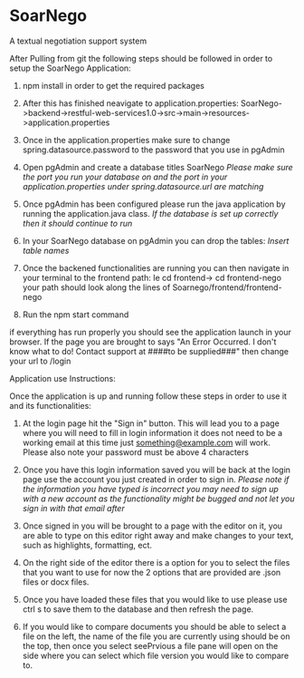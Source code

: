 # SoarNego

A textual negotiation support system

After Pulling from git the following steps should be followed in order to setup the
SoarNego Application:

1) npm install in order to get the required packages

2) After this has finished neavigate to application.properties:
SoarNego->backend->restful-web-services1.0->src->main->resources->application.properties

3) Once in the application.properties make sure to change spring.datasource.password to the password that you use in pgAdmin

4) Open pgAdmin and create a database titles SoarNego
*Please make sure the port you run your database on and the port in your application.properties under spring.datasource.url are matching*

5) Once pgAdmin has been configured please run the java application by running the application.java class.
*If the database is set up correctly then it should continue to run*

6) In your SoarNego database on pgAdmin you can drop the tables: *Insert table names*

7) Once the backened functionalities are running you can then navigate in your terminal to the frontend path: Ie cd frontend-> cd frontend-nego
your path should look along the lines of Soarnego/frontend/frontend-nego

8) Run the npm start command

if everything has run properly you should see the application launch in your browser. If the page you are brought to says
"An Error Occurred. I don't know what to do! Contact support at ####to be supplied###" then change your url to /login

Application use Instructions:

Once the application is up and running follow these steps in order to use it and its functionalities:

1) At the login page hit the "Sign in" button. This will lead you to a page where you will need to fill in login information
it does not need to be a working email at this time just something@example.com will work.
Please also note your password must be above 4 characters

2) Once you have this login information saved you will be back at the login page use the account you just
created in order to sign in.
*Please note if the information you have typed is incorrect you may need to sign up with a new account as the functionality
might be bugged and not let you sign in with that email after*

3) Once signed in you will be brought to a page with the editor on it, you are able to type on this editor right away
and make changes to your text, such as highlights, formatting, ect.

4) On the right side of the editor there is a option for you to select the files that you want to use for now the 2 options
that are provided are .json files or docx files.

5) Once you have loaded these files that you would like to use please use ctrl s to save them to the database and then
refresh the page.

6) If you would like to compare documents you should be able to select a file on the left, the name of the file you
are currently using should be on the top, then once you select seePrvious a file pane will open on the side where you
can select which file version you would like to compare to.
